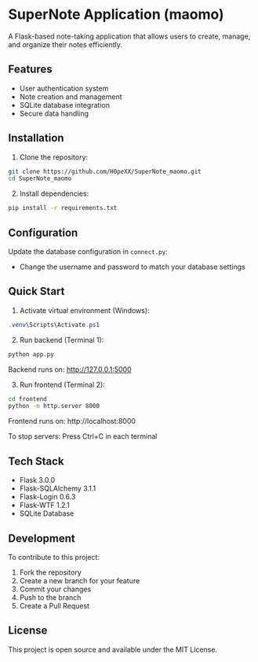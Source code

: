 # SuperNote Application (maomo)

A Flask-based note-taking application that allows users to create, manage, and organize their notes efficiently.

## Features

- User authentication system
- Note creation and management
- SQLite database integration
- Secure data handling

## Installation

1. Clone the repository:
```bash
git clone https://github.com/H0peXX/SuperNote_maomo.git
cd SuperNote_maomo
```

2. Install dependencies:
```bash
pip install -r requirements.txt
```

## Configuration

Update the database configuration in `connect.py`:
- Change the username and password to match your database settings

## Quick Start

1. Activate virtual environment (Windows):
```powershell
.venv\Scripts\Activate.ps1
```

2. Run backend (Terminal 1):
```bash
python app.py
```
Backend runs on: http://127.0.0.1:5000

3. Run frontend (Terminal 2):
```bash
cd frontend
python -m http.server 8000
```
Frontend runs on: http://localhost:8000

To stop servers: Press Ctrl+C in each terminal

## Tech Stack

- Flask 3.0.0
- Flask-SQLAlchemy 3.1.1
- Flask-Login 0.6.3
- Flask-WTF 1.2.1
- SQLite Database

## Development

To contribute to this project:

1. Fork the repository
2. Create a new branch for your feature
3. Commit your changes
4. Push to the branch
5. Create a Pull Request

## License

This project is open source and available under the MIT License.
